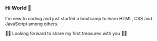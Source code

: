 ### Hi World 👋

I'm new to coding and just started a bootcamp to learn HTML, CSS and JavaScript among others.

:pirate_flag: Looking forward to share my first treasures with you :mermaid:

<!--
**MeloLytz/MeloLytz** is a ✨ _special_ ✨ repository because its `README.md` (this file) appears on your GitHub profile.

Here are some ideas to get you started:

- 🔭 I’m currently working on ...
- 🌱 I’m currently learning ...
- 👯 I’m looking to collaborate on ...
- 🤔 I’m looking for help with ...
- 💬 Ask me about ...
- 📫 How to reach me: ...
- 😄 Pronouns: ...
- ⚡ Fun fact: ...
-->

